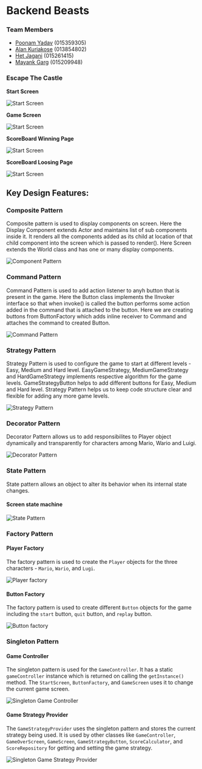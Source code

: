 # Backend Beasts

### Team Members
- [Poonam Yadav](https://github.com/poonamyadav12) (015359305)
- [Alan Kuriakose](https://github.com/aln0071) (013854802)
- [Het Jagani](https://github.com/hetjagani) (015261415)
- [Mayank Garg](https://github.com/mayankgarg23) (015209948)

### Escape The Castle

**Start Screen**

![Start Screen](https://github.com/nguyensjsu/fa21-202-backend-beasts/blob/main/escapethecastle/images/StartScreen.png)

**Game Screen**

![Start Screen](https://github.com/nguyensjsu/fa21-202-backend-beasts/blob/main/escapethecastle/images/GameScreen.png)

**ScoreBoard Winning Page**

![Start Screen](https://github.com/nguyensjsu/fa21-202-backend-beasts/blob/main/escapethecastle/images/ScoreBoard-WinningPage.png)

**ScoreBoard Loosing Page**

![Start Screen](https://github.com/nguyensjsu/fa21-202-backend-beasts/blob/main/escapethecastle/images/ScoreBoard-LoosingPage.png)

## Key Design Features:

### Composite Pattern
Composite pattern is used to display components on screen. Here the Display Component extends Actor and maintains list of sub components inside it. It renders all the components added as its child at location of that child component into the screen which is passed to render(). Here Screen extends the World class and has one or many display components.

![Component Pattern](escapethecastle/uml_diagrams/CompositeClassDiagram.png)

### Command Pattern
Command Pattern is used to add action listener to anyh button that is present in the game. Here the Button class implements the IInvoker interface so that when invoke() is called the button performs some action added in the command that is attached to the button. Here we are creating buttons from ButtonFactory which adds inline receiver to Command and attaches the command to created Button.

![Command Pattern](escapethecastle/uml_diagrams/CommandClassDiagram.png)

### Strategy Pattern

Strategy Pattern is used to configure the game to start at different levels - Easy, Medium and Hard level. EasyGameStrategy, MediumGameStrategy and HardGameStrategy implements respective algorithm for the game levels. GameStrategyButton helps to add different buttons for Easy, Medium and Hard level. Strategy Pattern helps us to keep code structure clear and flexible for adding any more game levels.

![Strategy Pattern](escapethecastle/uml_diagrams/StrategyPattern.png)

### Decorator Pattern

Decorator Pattern allows us to add responsibilites to Player object dynamically and transparently for characters among Mario, Wario and Luigi.

![Decorator Pattern](escapethecastle/uml_diagrams/DecoratorPattern.png)

### State Pattern

State pattern allows an object to alter its behavior when its internal state changes.

#### Screen state machine
![State Pattern](escapethecastle/uml_diagrams/Screen_Statemachine.png)

### Factory Pattern

#### Player Factory
The factory pattern is used to create the `Player` objects for the three characters - `Mario`,  `Wario`, and `Lugi`.

![Player factory](escapethecastle/uml_diagrams/FactoryPlayer.png)

#### Button Factory
The factory pattern is used to create different `Button` objects for the game including the `start` button, `quit` button, and `replay` button.

![Button factory](escapethecastle/uml_diagrams/FactoryButton.png)

### Singleton Pattern

#### Game Controller
The singleton pattern is used for the `GameController`. It has a static `gameController` instance which is returned on calling the `getInstance()` method. The `StartScreen`, `ButtonFactory`, and `GameScreen` uses it to change the current game screen.

![Singleton Game Controller](escapethecastle/uml_diagrams/SingletonGameController.png)

#### Game Strategy Provider
The `GameStrategyProvider` uses the singleton pattern and stores the current strategy being used. It is used by other classes like `GameController`, `GameOverScreen`, `GameScreen`, `GameStrategyButton`, `ScoreCalculator`, and `ScoreRepository` for getting and setting the game strategy.

![Singleton Game Strategy Provider](escapethecastle/uml_diagrams/SingletonGameStrategyProvider.png)
